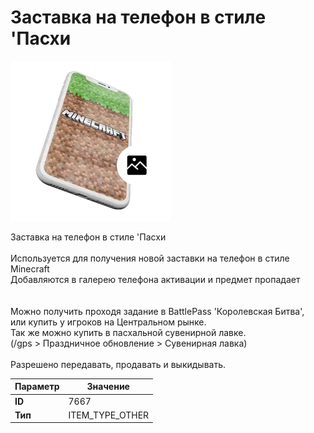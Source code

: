 # Заставка на телефон в стиле 'Пасхи

![Item Image](../img/7667.webp?raw=true)

Заставка на телефон в стиле 'Пасхи<br><br>Используется для получения новой заставки на телефон в стиле Minecraft<br>Добавляются в галерею телефона активации и предмет пропадает<br><br><br>Можно получить проходя задание в BattlePass 'Королевская Битва',<br>или купить у игроков на Центральном рынке.<br>Так же можно купить в пасхальной сувенирной лавке.<br>(/gps > Праздничное обновление > Сувенирная лавка)<br><br>Разрешено передавать, продавать и выкидывать.


| Параметр | Значение |
|----------|----------|
| **ID** | 7667 |
| **Тип** | ITEM_TYPE_OTHER |

